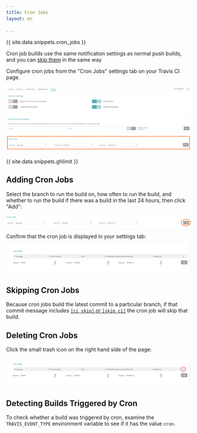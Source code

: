 ```yaml
---
title: Cron Jobs
layout: en

---
```




{{ site.data.snippets.cron_jobs }}

Cron job builds use the same notification settings as normal push builds, and you can [skip them](#Skipping-cron-Jobs) in the same way

Configure cron jobs from the "Cron Jobs" settings tab on your Travis CI page.

![settings page with cron section](/images/cron-section.png "settings page with cron section")

{{ site.data.snippets.ghlimit }}

## Adding Cron Jobs

Select the branch to run the build on, how often to run the build, and whether to run the build if there was a build in the last 24 hours, then click "Add":

![adding a cron job](/images/cron-adding.png "adding a cron job")

Confirm that the cron job is displayed in your settings tab:

![cron job created](/images/cron-created.png "cron job created")

## Skipping Cron Jobs

Because cron jobs build the latest commit to a particular branch, if that commit message includes [`[ci skip]` or `[skip ci]`](/user/customizing-the-build/#Skipping-a-build) the cron job will skip that build.

## Deleting Cron Jobs

Click the small trash icon on the right hand side of the page:

![deleting a cron job](/images/cron-deleting.png "deleting a cron job")

## Detecting Builds Triggered by Cron

To check whether a build was triggered by cron, examine the `TRAVIS_EVENT_TYPE` environment variable to see if it has the value `cron`.
